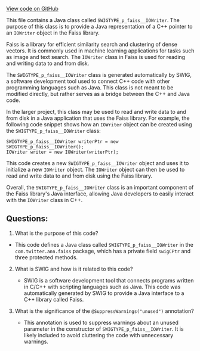 [View code on GitHub](https://github.com/misbahsy/the-algorithm/ann/src/main/java/com/twitter/ann/faiss/swig/SWIGTYPE_p_faiss__IOWriter.java)

This file contains a Java class called `SWIGTYPE_p_faiss__IOWriter`. The purpose of this class is to provide a Java representation of a C++ pointer to an `IOWriter` object in the Faiss library. 

Faiss is a library for efficient similarity search and clustering of dense vectors. It is commonly used in machine learning applications for tasks such as image and text search. The `IOWriter` class in Faiss is used for reading and writing data to and from disk. 

The `SWIGTYPE_p_faiss__IOWriter` class is generated automatically by SWIG, a software development tool used to connect C++ code with other programming languages such as Java. This class is not meant to be modified directly, but rather serves as a bridge between the C++ and Java code. 

In the larger project, this class may be used to read and write data to and from disk in a Java application that uses the Faiss library. For example, the following code snippet shows how an `IOWriter` object can be created using the `SWIGTYPE_p_faiss__IOWriter` class:

```
SWIGTYPE_p_faiss__IOWriter writerPtr = new SWIGTYPE_p_faiss__IOWriter();
IOWriter writer = new IOWriter(writerPtr);
```

This code creates a new `SWIGTYPE_p_faiss__IOWriter` object and uses it to initialize a new `IOWriter` object. The `IOWriter` object can then be used to read and write data to and from disk using the Faiss library. 

Overall, the `SWIGTYPE_p_faiss__IOWriter` class is an important component of the Faiss library's Java interface, allowing Java developers to easily interact with the `IOWriter` class in C++.
## Questions: 
 1. What is the purpose of this code?
   - This code defines a Java class called `SWIGTYPE_p_faiss__IOWriter` in the `com.twitter.ann.faiss` package, which has a private field `swigCPtr` and three protected methods.

2. What is SWIG and how is it related to this code?
   - SWIG is a software development tool that connects programs written in C/C++ with scripting languages such as Java. This code was automatically generated by SWIG to provide a Java interface to a C++ library called Faiss.

3. What is the significance of the `@SuppressWarnings("unused")` annotation?
   - This annotation is used to suppress warnings about an unused parameter in the constructor of `SWIGTYPE_p_faiss__IOWriter`. It is likely included to avoid cluttering the code with unnecessary warnings.